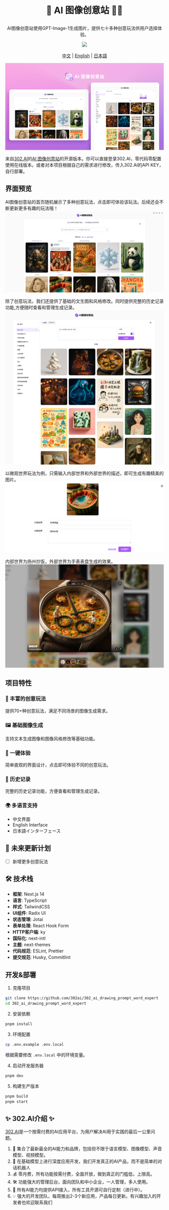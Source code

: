 # <p align="center"> 🎨 AI 图像创意站 🚀✨</p>

<p align="center">AI图像创意站使用GPT-Image-1生成图片，提供七十多种创意玩法供用户选择体验。</p>

<p align="center"><a href="https://302.ai/tools/gptimg/" target="blank"><img src="https://file.302.ai/gpt/imgs/github/20250102/72a57c4263944b73bf521830878ae39a.png" /></a></p >

<p align="center"><a href="README_zh.md">中文</a> | <a href="README.md">English</a> | <a href="README_ja.md">日本語</a></p>

![](docs/302_AI_Image_Creative_Station.png)

来自[302.AI](https://302.ai)的[AI 图像创意站](https://302.ai/tools/gptimg/)的开源版本。你可以直接登录302.AI，零代码零配置使用在线版本。或者对本项目根据自己的需求进行修改，传入302.AI的API KEY，自行部署。

## 界面预览
AI图像创意站的首页随机展示了多种创意玩法，点击即可体验该玩法。后续还会不断更新更多有趣的玩法哦！      
![](docs/302_AI_Image_Creative_Station_screenshot_01.png)

除了创意玩法，我们还提供了基础的文生图和风格修改。同时提供完整的历史记录功能,方便随时查看和管理生成记录。
![](docs/302_AI_Image_Creative_Station_screenshot_02.png)           

以微观世界玩法为例，只需输入内部世界和外部世界的描述，即可生成有趣精美的图片。
![](docs/302_AI_Image_Creative_Station_screenshot_03.png)        

内部世界为扬州炒饭，外部世界为手表表盘生成的效果。
![](docs/302_AI_Image_Creative_Station_screenshot_04.png)        
 
## 项目特性
### 🎨 丰富的创意玩法
提供70+种创意玩法，满足不同场景的图像生成需求。
### 🖼️ 基础图像生成
支持文本生成图像和图像风格修改等基础功能。
### 🎯 一键体验
简单直观的界面设计，点击即可体验不同的创意玩法。
### 📝 历史记录
完整的历史记录功能，方便查看和管理生成记录。
### 🌍 多语言支持
  - 中文界面
  - English Interface
  - 日本語インターフェース

## 🚩 未来更新计划
- [ ] 新增更多创意玩法


## 🛠️ 技术栈

- **框架**: Next.js 14
- **语言**: TypeScript
- **样式**: TailwindCSS
- **UI组件**: Radix UI
- **状态管理**: Jotai
- **表单处理**: React Hook Form
- **HTTP客户端**: ky
- **国际化**: next-intl
- **主题**: next-themes
- **代码规范**: ESLint, Prettier
- **提交规范**: Husky, Commitlint

## 开发&部署
1. 克隆项目
```bash
git clone https://github.com/302ai/302_ai_drawing_prompt_word_expert
cd 302_ai_drawing_prompt_word_expert
```

2. 安装依赖
```bash
pnpm install
```

3. 环境配置
```bash
cp .env.example .env.local
```
根据需要修改 `.env.local` 中的环境变量。

4. 启动开发服务器
```bash
pnpm dev
```

5. 构建生产版本
```bash
pnpm build
pnpm start
```

## ✨ 302.AI介绍 ✨
[302.AI](https://302.ai)是一个按需付费的AI应用平台，为用户解决AI用于实践的最后一公里问题。
1. 🧠 集合了最新最全的AI能力和品牌，包括但不限于语言模型、图像模型、声音模型、视频模型。
2. 🚀 在基础模型上进行深度应用开发，我们开发真正的AI产品，而不是简单的对话机器人
3. 💰 零月费，所有功能按需付费，全面开放，做到真正的门槛低，上限高。
4. 🛠 功能强大的管理后台，面向团队和中小企业，一人管理，多人使用。
5. 🔗 所有AI能力均提供API接入，所有工具开源可自行定制（进行中）。
6. 💡 强大的开发团队，每周推出2-3个新应用，产品每日更新。有兴趣加入的开发者也欢迎联系我们
